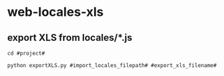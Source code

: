 # web-locales-xls

## export XLS from locales/*.js

```
cd #project#

python exportXLS.py #import_locales_filepath# #export_xls_filename#
```
